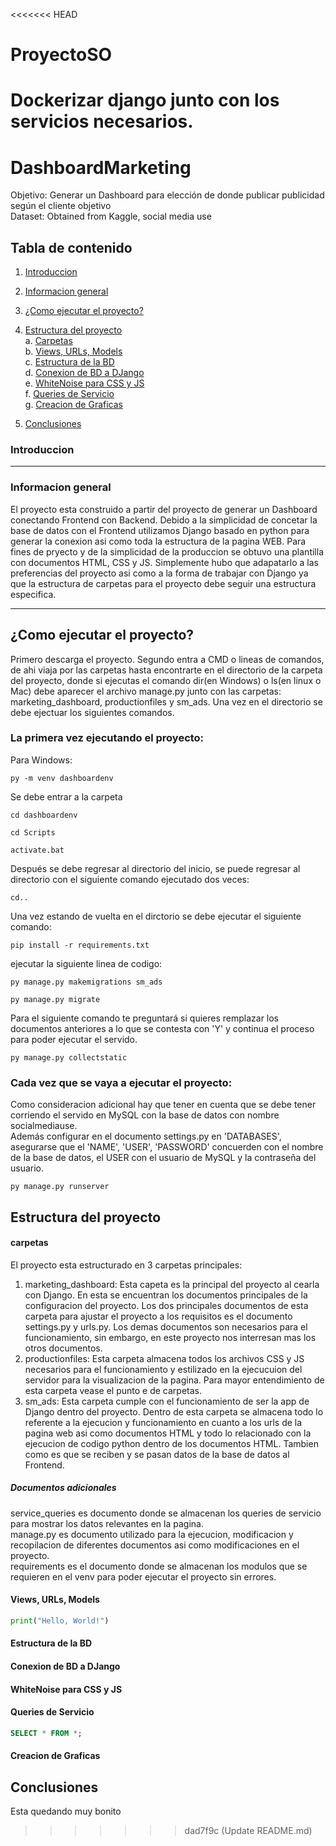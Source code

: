 <<<<<<< HEAD
# ProyectoSO
Dockerizar django junto con los servicios necesarios.
=======
# DashboardMarketing
Objetivo: Generar un Dashboard para elección de donde publicar publicidad según el cliente objetivo   
Dataset: Obtained from Kaggle, social media use

## Tabla de contenido
1. [Introduccion](#introduccion)
2. [Informacion general](#Informacion-general)
3. [¿Como ejecutar el proyecto?](#¿Como-ejecutar-el-proyecto?)

4. [Estructura del proyecto](#Estructura-del-proyecto)    
	a. [Carpetas](#carpetas)   
	b. [Views, URLs, Models](#Views,-URLs,-Models)   
	c. [Estructura de la BD](#Estructura-de-la-BD)   
	d. [Conexion de BD a DJango](#Conexion-de-BD-a-DJango)   
	e. [WhiteNoise para CSS y JS](#WhiteNoise-para-CSS-y-JS)   
	f. [Queries de Servicio](#Queries-de-Servicio)   
	g. [Creacion de Graficas](#Creacion-de-Graficas)   
5. [Conclusiones](#conclusiones)
### Introduccion

***
### Informacion general
El proyecto esta construido a partir del proyecto de generar un Dashboard conectando Frontend con Backend. Debido a la simplicidad de concetar la base de datos con el Frontend utilizamos Django basado en python para generar la conexion asi como toda la estructura de la pagina WEB. Para fines de pryecto y de la simplicidad de la produccion se obtuvo una plantilla con documentos HTML, CSS y JS. Simplemente hubo que adapatarlo a las preferencias del proyecto asi como a la forma de trabajar con Django ya que la estructura de carpetas para el proyecto debe seguir una estructura especifica.
***

## ¿Como ejecutar el proyecto?
Primero descarga el proyecto. Segundo entra a CMD o lineas de comandos, de ahi viaja por las carpetas hasta encontrarte en el directorio de la carpeta del proyecto, donde si ejecutas el comando dir(en Windows) o ls(en linux o Mac) debe aparecer el archivo manage.py junto con las carpetas: marketing_dashboard, productionfiles y sm_ads.
Una vez en el directorio se debe ejectuar los siguientes comandos.  
### La primera vez ejecutando el proyecto:  
Para Windows:  
```CMD
py -m venv dashboardenv
```
Se debe entrar a la carpeta 
```CMD
cd dashboardenv
```
```CMD
cd Scripts
```
```CMD
activate.bat
```
Después se debe regresar al directorio del inicio, se puede regresar al directorio con el siguiente comando ejecutado dos veces:
```CMD
cd..
```
Una vez estando de vuelta en el dirctorio se debe ejecutar el siguiente comando:
```CMD
pip install -r requirements.txt
```
ejecutar la siguiente linea de codigo:
```CMD
py manage.py makemigrations sm_ads
```
```CMD
py manage.py migrate
```
Para el siguiente comando te preguntará si quieres remplazar los documentos anteriores a lo que se contesta con 'Y' y continua el proceso para poder ejecutar el servido.
```CMD
py manage.py collectstatic
```

### Cada vez que se vaya a ejecutar el proyecto:  
Como consideracion adicional hay que tener en cuenta que se debe tener corriendo el servido en MySQL con la base de datos con nombre socialmediause.  
Además configurar en el documento settings.py en 'DATABASES', asegurarse que el 'NAME', 'USER', 'PASSWORD' concuerden con el nombre de la base de datos, el USER con el usuario de MySQL y la contraseña del usuario.
```CMD
py manage.py runserver
```

## Estructura del proyecto
#### carpetas
El proyecto esta estructurado en 3 carpetas principales:
1. marketing_dashboard: Esta capeta es la principal del proyecto al cearla con Django. En esta se encuentran los documentos principales de la configuracion del proyecto. Los dos principales documentos de esta carpeta para ajustar el proyecto a los requisitos es el documento settings.py y urls.py. Los demas documentos son necesarios para el funcionamiento, sin embargo, en este proyecto nos interresan mas los otros documentos.
2. productionfiles: Esta carpeta almacena todos los archivos CSS y JS necesarios para el funcionamiento y estilizado en la ejecucuion del servidor para la visualizacion de la pagina. Para mayor entendimiento de esta carpeta vease el punto e de carpetas.
3. sm_ads: Esta carpeta cumple con el funcionamiento de ser la app de Django dentro del proyecto. Dentro de esta carpeta se almacena todo lo referente a la ejecucion y funcionamiento en cuanto a los urls de la pagina web asi como documentos HTML y todo lo relacionado con la ejecucion de codigo python dentro de los documentos HTML. Tambien como es que se reciben y se pasan datos de la base de datos al Frontend.
##### Documentos adicionales
service_queries es documento donde se almacenan los queries de servicio para mostrar los datos relevantes en la pagina.   
manage.py es documento utilizado para la ejecucion, modificacion y recopilacion de diferentes documentos asi como modificaciones en el proyecto.   
requirements es el documento donde se almacenan los modulos que se requieren en el venv para poder ejecutar el proyecto sin errores.   

#### Views, URLs, Models

```python
print("Hello, World!")
```
#### Estructura de la BD


#### Conexion de BD a DJango


#### WhiteNoise para CSS y JS


#### Queries de Servicio

```SQL
SELECT * FROM *;
```

#### Creacion de Graficas



## Conclusiones
Esta quedando muy bonito

>>>>>>> dad7f9c (Update README.md)

